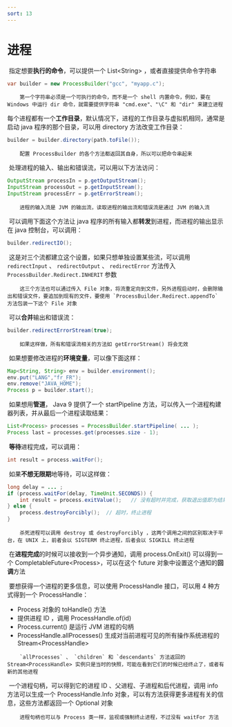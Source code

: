 ```yaml
---
sort: 13
---
```


# 进程



​	指定想要**执行的命令**，可以提供一个 List\<String\> ，或者直接提供命令字符串

```java
var builder = new ProcessBuilder("gcc", "myapp.c");
```

```warning
	第一个字符串必须是一个可执行的命令，而不是一个 shell 内置命令，例如，要在 Windows 中运行 dir 命令，就需要提供字符串 "cmd.exe"、"\C" 和 "dir" 来建立进程
```

​	每个进程都有一个**工作目录**，默认情况下，进程的工作目录与虚拟机相同，通常是启动 java 程序的那个目录，可以用 directory 方法改变工作目录：

```java
builder = builder.directory(path.toFile());
```

```tip
	配置 ProcessBuilder 的各个方法都返回其自身，所以可以把命令串起来
```

​	处理进程的输入、输出和错误流，可以用以下方法访问：

```java
OutputStream processIn = p.getOutputStream();
InputStream processOut = p.getInputStream();
InputStream processErr = p.getErrorStream();    
```

```tip
	进程的输入流是 JVM 的输出流，读取进程的输出流和错误流是通过 JVM 的输入流
```

​	可以调用下面这个方法让 java 程序的所有输入都**转发**到进程，而进程的输出显示在 java 控制台，可以调用：

```java
builder.redirectIO();
```

​	这是对三个流都建立这个设置，如果只想单独设置某些流，可以调用 `redirectInput` 、 `redirectOutput` 、 `redirectError` 方法传入 `ProcessBuilder.Redirect.INHERIT` 参数

```tip
	这三个方法也可以通过传入 File 对象，将流重定向到文件，另外进程启动时，会删除输出和错误文件，要追加到现有的文件，要使用 `ProcessBuilder.Redirect.appendTo` 方法包装一下这个 File 对象
```

​	可以**合并**输出和错误流：

```java
builder.redirectErrorStream(true);
```

```tip
	如果这样做，所有和错误流相关的方法如 getErrorStream() 将会无效
```

​	如果想要修改进程的**环境变量**，可以像下面这样：

```java
Map<String, String> env = builder.environment();
env.put("LANG","fr_FR");
env.remove("JAVA_HOME");
Process p = builder.start();
```

​	如果想用**管道**， Java 9 提供了一个 startPipeline 方法，可以传入一个进程构建器列表，并从最后一个进程读取结果：

```java
List<Process> processes = ProcessBuilder.startPipeline( ... );
Process last = processes.get(processes.size - 1);
```

​	**等待**进程完成，可以调用：

```java
int result = process.waitFor();
```

​	如果**不想无限期**地等待，可以这样做：

```java
long delay = ... ;
if (process.waitFor(delay, TimeUnit.SECONDS)) {
    int result = process.exitValue();	// 没有超时并完成，获取退出值即为结果
} else {
    process.destroyForcibly();	// 超时，终止进程
}
```

```tip
	杀死进程可以调用 destroy 或 destroyForcibly ，这两个调用之间的区别取决于平台，在 UNIX 上，前者会以 SIGTERM 终止进程，后者会以 SIGKILL 终止进程
```

​	在**进程完成**的时候可以接收到一个异步通知，调用 process.OnExit() 可以得到一个 CompletableFuture\<Process\>，可以在这个 future 对象中设置这个通知的**回调**方法

​	要想获得一个进程的更多信息，可以使用 ProcessHandle 接口，可以用 4 种方式得到一个 ProcessHandle：

- Process 对象的 toHandle() 方法
- 提供进程 ID ，调用 ProcessHandle.of(id)
- Process.current() 是运行 JVM 进程的句柄
- ProcessHandle.allProcesses() 生成对当前进程可见的所有操作系统进程的 Stream\<ProcessHandle\>

```tip
	`allProcesses` 、 `children` 和 `descendants` 方法返回的 Stream<ProcessHandle> 实例只是当时的快照，可能在看到它们的时候已经终止了，或者有新的其他进程
```

​	一个进程句柄，可以得到它的进程 ID 、父进程、子进程和后代进程，调用 info 方法可以生成一个 ProcessHandle.Info 对象，可以有方法获得更多进程有关的信息，这些方法都返回一个 Optional 对象

```tip
	进程句柄也可以与 Process 类一样，监视或强制终止进程，不过没有 waitFor 方法
```